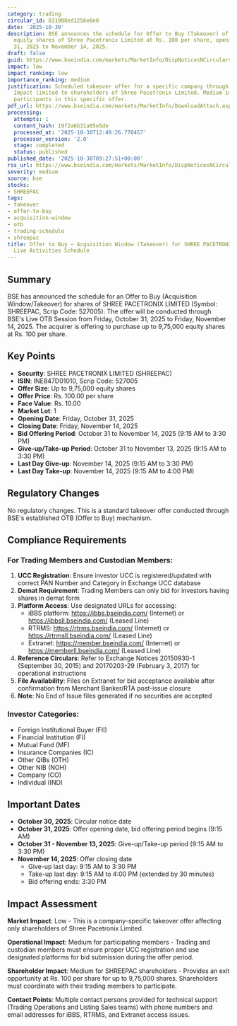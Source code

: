 ```yaml
---
category: trading
circular_id: 031908ed1256e8e8
date: '2025-10-30'
description: BSE announces the schedule for Offer to Buy (Takeover) of up to 9,75,000
  equity shares of Shree Pacetronix Limited at Rs. 100 per share, opening from October
  31, 2025 to November 14, 2025.
draft: false
guid: https://www.bseindia.com/markets/MarketInfo/DispNoticesNCirculars.aspx?Noticeid={99F21C53-5F63-4294-BA50-7A48190D56B7}&noticeno=20251030-11&dt=10/30/2025&icount=11&totcount=26&flag=0
impact: low
impact_ranking: low
importance_ranking: medium
justification: Scheduled takeover offer for a specific company through BSE's OTB mechanism.
  Impact limited to shareholders of Shree Pacetronix Limited. Medium importance for
  participants in this specific offer.
pdf_url: https://www.bseindia.com/markets/MarketInfo/DownloadAttach.aspx?id=20251030-11&attachedId=
processing:
  attempts: 1
  content_hash: 19f2a6b31a05e5de
  processed_at: '2025-10-30T12:49:26.770457'
  processor_version: '2.0'
  stage: completed
  status: published
published_date: '2025-10-30T09:27:51+00:00'
rss_url: https://www.bseindia.com/markets/MarketInfo/DispNoticesNCirculars.aspx?Noticeid={99F21C53-5F63-4294-BA50-7A48190D56B7}&noticeno=20251030-11&dt=10/30/2025&icount=11&totcount=26&flag=0
severity: medium
source: bse
stocks:
- SHREEPAC
tags:
- takeover
- offer-to-buy
- acquisition-window
- otb
- trading-schedule
- shreepac
title: Offer to Buy – Acquisition Window (Takeover) for SHREE PACETRONIX LIMITED -
  Live Activities Schedule
---
```


## Summary

BSE has announced the schedule for an Offer to Buy (Acquisition Window/Takeover) for shares of SHREE PACETRONIX LIMITED (Symbol: SHREEPAC, Scrip Code: 527005). The offer will be conducted through BSE's Live OTB Session from Friday, October 31, 2025 to Friday, November 14, 2025. The acquirer is offering to purchase up to 9,75,000 equity shares at Rs. 100 per share.

## Key Points

- **Security**: SHREE PACETRONIX LIMITED (SHREEPAC)
- **ISIN**: INE847D01010, Scrip Code: 527005
- **Offer Size**: Up to 9,75,000 equity shares
- **Offer Price**: Rs. 100.00 per share
- **Face Value**: Rs. 10.00
- **Market Lot**: 1
- **Opening Date**: Friday, October 31, 2025
- **Closing Date**: Friday, November 14, 2025
- **Bid Offering Period**: October 31 to November 14, 2025 (9:15 AM to 3:30 PM)
- **Give-up/Take-up Period**: October 31 to November 13, 2025 (9:15 AM to 3:30 PM)
- **Last Day Give-up**: November 14, 2025 (9:15 AM to 3:30 PM)
- **Last Day Take-up**: November 14, 2025 (9:15 AM to 4:00 PM)

## Regulatory Changes

No regulatory changes. This is a standard takeover offer conducted through BSE's established OTB (Offer to Buy) mechanism.

## Compliance Requirements

### For Trading Members and Custodian Members:

1. **UCC Registration**: Ensure investor UCC is registered/updated with correct PAN Number and Category in Exchange UCC database
2. **Demat Requirement**: Trading Members can only bid for investors having shares in demat form
3. **Platform Access**: Use designated URLs for accessing:
   - iBBS platform: https://ibbs.bseindia.com/ (Internet) or https://ibbsll.bseindia.com/ (Leased Line)
   - RTRMS: https://rtrms.bseindia.com/ (Internet) or https://rtrmsll.bseindia.com/ (Leased Line)
   - Extranet: https://member.bseindia.com/ (Internet) or https://memberll.bseindia.com/ (Leased Line)
4. **Reference Circulars**: Refer to Exchange Notices 20150930-1 (September 30, 2015) and 20170203-29 (February 3, 2017) for operational instructions
5. **File Availability**: Files on Extranet for bid acceptance available after confirmation from Merchant Banker/RTA post-issue closure
6. **Note**: No End of Issue files generated if no securities are accepted

### Investor Categories:
- Foreign Institutional Buyer (FII)
- Financial Institution (FI)
- Mutual Fund (MF)
- Insurance Companies (IC)
- Other QIBs (OTH)
- Other NIB (NOH)
- Company (CO)
- Individual (IND)

## Important Dates

- **October 30, 2025**: Circular notice date
- **October 31, 2025**: Offer opening date, bid offering period begins (9:15 AM)
- **October 31 - November 13, 2025**: Give-up/Take-up period (9:15 AM to 3:30 PM)
- **November 14, 2025**: Offer closing date
  - Give-up last day: 9:15 AM to 3:30 PM
  - Take-up last day: 9:15 AM to 4:00 PM (extended by 30 minutes)
  - Bid offering ends: 3:30 PM

## Impact Assessment

**Market Impact**: Low - This is a company-specific takeover offer affecting only shareholders of Shree Pacetronix Limited.

**Operational Impact**: Medium for participating members - Trading and custodian members must ensure proper UCC registration and use designated platforms for bid submission during the offer period.

**Shareholder Impact**: Medium for SHREEPAC shareholders - Provides an exit opportunity at Rs. 100 per share for up to 9,75,000 shares. Shareholders must coordinate with their trading members to participate.

**Contact Points**: Multiple contact persons provided for technical support (Trading Operations and Listing Sales teams) with phone numbers and email addresses for iBBS, RTRMS, and Extranet access issues.